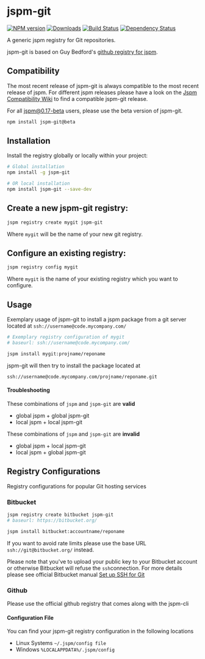 jspm-git
==========

[![NPM version][npm-image]][npm-url] [![Downloads][downloads-image]][npm-url] [![Build Status][travis-image]][travis-url] [![Dependency Status][david-dm-image]][david-dm-url]

A generic jspm registry for Git repositories.

jspm-git is based on Guy Bedford's [github registry for jspm](https://github.com/jspm/github/).

## Compatibility
The most recent release of jspm-git is always compatible to the most recent release of jspm. For different jspm releases please have a look on the [Jspm Compatibility Wiki](https://github.com/Orbs/jspm-git/wiki/Jspm-Compatibility) to find a compatible jspm-git release.

For all jspm@0.17-beta users, please use the beta version of jspm-git.

```bash
npm install jspm-git@beta
```

## Installation

Install the registry globally or locally within your project:

```bash
# Global installation
npm install -g jspm-git

# OR local installation
npm install jspm-git --save-dev

```

## Create a new jspm-git registry:

```bash
jspm registry create mygit jspm-git
```
Where `mygit` will be the name of your new git registry.

## Configure an existing registry:

```bash
jspm registry config mygit
```
Where `mygit` is the name of your existing registry which you want to configure.


## Usage
Exemplary usage of jspm-git to install a jspm package from a git server located at `ssh://username@code.mycompany.com/`

```bash
# Exemplary registry configuration of mygit
# baseurl: ssh://username@code.mycompany.com/

jspm install mygit:projname/reponame
```

jspm-git will then try to install the package located at
```
ssh://username@code.mycompany.com/projname/reponame.git
```
#### Troubleshooting
These combinations of `jspm` and `jspm-git` are **valid**
* global jspm + global jspm-git
* local jspm + local jspm-git

These combinations of `jspm` and `jspm-git` are **invalid**
* global jspm + local jspm-git
* local jspm + global jspm-git


## Registry Configurations
Registry configurations for popular Git hosting services
### Bitbucket
```bash
jspm registry create bitbucket jspm-git
# baseurl: https://bitbucket.org/

jspm install bitbucket:accountname/reponame
```

If you want to avoid rate limits please use the base URL `ssh://git@bitbucket.org/` instead.

Please note that you've to upload your public key to your Bitbucket account or otherwise Bitbucket will refuse the `ssh`connection. For more details please see official Bitbucket manual [Set up SSH for Git](https://confluence.atlassian.com/display/BITBUCKET/Set+up+SSH+for+Git)
### Github
Please use the official github registry that comes along with the jspm-cli

#### Configuration File
You can find your jspm-git registry configuration in the following locations
* Linux Systems `~/.jspm/config file`
* Windows `%LOCALAPPDATA%/.jspm/config`

[travis-url]: https://travis-ci.org/Orbs/jspm-git
[travis-image]: https://travis-ci.org/Orbs/jspm-git.svg?branch=master
[downloads-image]: http://img.shields.io/npm/dm/jspm-git.svg
[npm-url]: https://npmjs.org/package/jspm-git
[npm-image]: http://img.shields.io/npm/v/jspm-git.svg
[david-dm-image]: https://david-dm.org/Orbs/jspm-git.svg
[david-dm-url]: https://david-dm.org/Orbs/jspm-git
